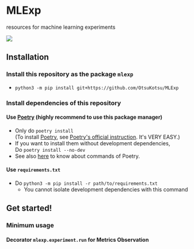 # MLExp
resources for machine learning experiments

[![](https://github.com/OtsuKotsu/MLExp/actions/workflows/ci_cd.yml/badge.svg)](https://github.com/OtsuKotsu/MLExp/actions/workflows/ci_cd.yml)

## Installation
### Install this repository as the package `mlexp`
- `python3 -m pip install git+https://github.com/OtsuKotsu/MLExp`

### Install dependencies of this repository
#### Use [Poetry](https://python-poetry.org/) (highly recommend to use this package manager)  
- Only do `poetry install`  
  (To install [Poetry](https://python-poetry.org/), see [Poetry's official instruction](https://python-poetry.org/docs/master/). It's VERY EASY.)  
- If you want to install them without development dependencies,  
  Do `poetry install --no-dev`
- See also [here](https://python-poetry.org/docs/cli/) to know about commands of Poetry.

#### Use `requirements.txt`
- Do `python3 -m pip install -r path/to/requirements.txt`
  - You cannot isolate development dependencies with this command

## Get started!
### Minimum usage
#### Decorator `mlexp.experiment.run` for Metrics Observation

